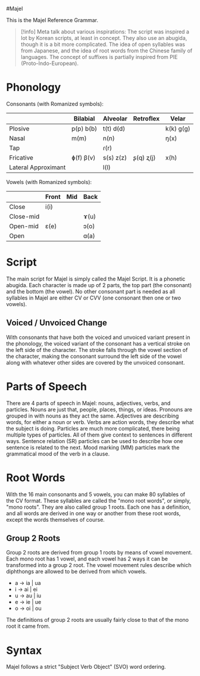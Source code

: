 #Majel

This is the Majel Reference Grammar.

> [!info] 
> Meta talk about various inspirations:
> The script was inspired a lot by Korean scripts, at least in concept. They also use an abugida, though it is a bit more complicated. The idea of open syllables was from Japanese, and the idea of root words from the Chinese family of languages. The concept of suffixes is partially inspired from PIE (Proto-Indo-European).

# Phonology
Consonants (with Romanized symbols):

|                     | Bilabial  | Alveolar  | Retroflex | Velar     |
| ------------------- | --------- | --------- | --------- | --------- |
| Plosive             | p(p) b(b) | t(t) d(d) |           | k(k) g(g) |
| Nasal               | m(m)      | n(n)      |           | ŋ(x)      |
| Tap                 |           | ɾ(r)      |           |           |
| Fricative           | ɸ(f) β(v) | s(s) z(z) | ʂ(q) ʐ(j) | x(h)      |
| Lateral Approximant |           | l(l)      |           |           |
Vowels (with Romanized symbols):

|           | Front | Mid | Back |
| --------- | ----- | --- | ---- |
| Close     | i(i)  |     |      |
| Close-mid |       |     | ɤ(u) |
| Open-mid  | ɛ(e)  |     | ɔ(o) |
| Open      |       |     | ɑ(a) |
# Script

The main script for Majel is simply called the Majel Script. It is a phonetic abugida. Each character is made up of 2 parts, the top part (the consonant) and the bottom (the vowel). No other consonant part is needed as all syllables in Majel are either CV or CVV (one consonant then one or two vowels).
## Voiced / Unvoiced Change
With consonants that have both the voiced and unvoiced variant present in the phonology, the voiced variant of the consonant has a vertical stroke on the left side of the character. The stroke falls through the vowel section of the character, making the consonant surround the left side of the vowel along with whatever other sides are covered by the unvoiced consonant.
# Parts of Speech
There are 4 parts of speech in Majel: nouns, adjectives, verbs, and particles. Nouns are just that, people, places, things, or ideas. Pronouns are grouped in with nouns as they act the same. Adjectives are describing words, for either a noun or verb. Verbs are action words, they describe what the subject is doing. Particles are much more complicated, there being multiple types of particles. All of them give context to sentences in different ways. Sentence relation (SR) particles can be used to describe how one sentence is related to the next. Mood marking (MM) particles mark the grammatical mood of the verb in a clause.
# Root Words
With the 16 main consonants and 5 vowels, you can make 80 syllables of the CV format. These syllables are called the "mono root words", or simply, "mono roots". They are also called group 1 roots. Each one has a definition, and all words are derived in one way or another from these root words, except the words themselves of course.
## Group 2 Roots
Group 2 roots are derived from group 1 roots by means of vowel movement. Each mono root has 1 vowel, and each vowel has 2 ways it can be transformed into a group 2 root. The vowel movement rules describe which diphthongs are allowed to be derived from which vowels.
- a -> ia | ua
- i -> ai | ei
- u -> au | iu
- e -> ie | ue
- o -> oi | ou

The definitions of group 2 roots are usually fairly close to that of the mono root it came from.
# Syntax
Majel follows a strict "Subject Verb Object" (SVO) word ordering.